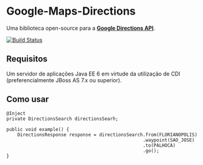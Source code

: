 # Google-Maps-Directions  

Uma biblioteca open-source para a [**Google Directions API**](https://developers.google.com/maps/documentation/directions/).

[![Build Status](https://travis-ci.org/ricardolonga/google-maps-directions.png?branch=master)](https://travis-ci.org/ricardolonga/google-maps-directions)

## Requisitos  

Um servidor de aplicações Java EE 6 em virtude da utilização de CDI (preferencialmente JBoss AS 7.x ou superior). 

## Como usar

```
@Inject
private DirectionsSearch directionsSearh;

public void example() {
    DirectionsResponse response = directionsSearch.from(FLORIANOPOLIS)
                                                  .waypoint(SAO_JOSE)
                            				      .to(PALHOCA)
                            				      .go();
}
```
